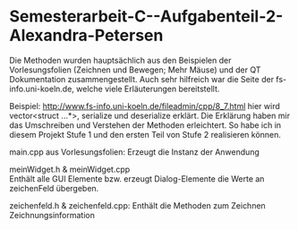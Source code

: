 # Semesterarbeit-C--Aufgabenteil-2-Alexandra-Petersen

Die Methoden wurden hauptsächlich aus den Beispielen der Vorlesungsfolien (Zeichnen und Bewegen; Mehr Mäuse) und der QT Dokumentation zusammengestellt. Auch sehr hilfreich war die Seite der fs-info.uni-koeln.de, welche viele Erläuterungen bereitstellt. 

Beispiel: http://www.fs-info.uni-koeln.de/fileadmin/cpp/8_7.html  hier wird vector<struct ...*>, serialize und deserialize erklärt. Die Erklärung haben mir das Umschreiben und Verstehen der Methoden erleichtert. So habe ich in diesem Projekt Stufe 1 und den ersten Teil von Stufe 2 realisieren können. 

main.cpp  aus Vorlesungsfolien: 
Erzeugt die Instanz der Anwendung

meinWidget.h & meinWidget.cpp  
Enthält alle GUI Elemente bzw. erzeugt Dialog-Elemente die Werte an zeichenFeld übergeben. 

zeichenfeld.h & zeichenfeld.cpp: 
Enthält die Methoden zum Zeichnen  Zeichnungsinformation
